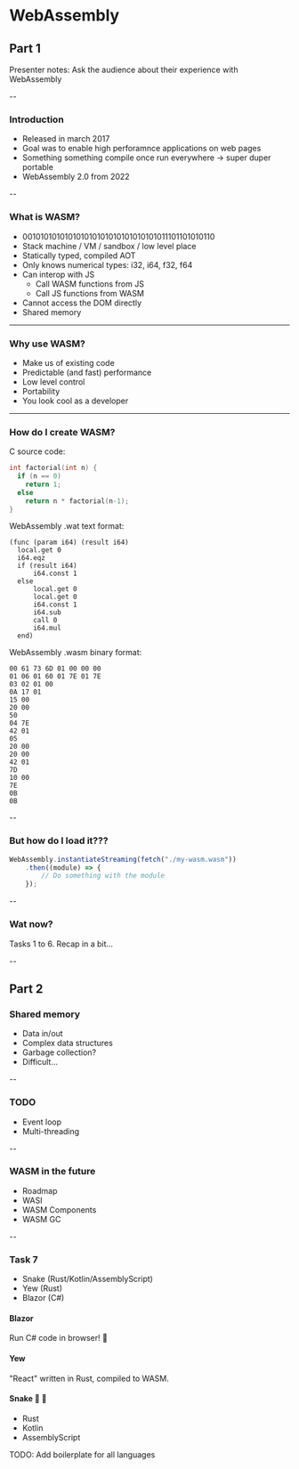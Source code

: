 # WebAssembly

## Part 1

Presenter notes: Ask the audience about their experience with WebAssembly

--

### Introduction

- Released in march 2017
- Goal was to enable high perforamnce applications on web pages
- Something something compile once run everywhere -> super duper portable
- WebAssembly 2.0 from 2022

-- 

### What is WASM?

- 001010101010101010101010101010101011101101010110
- Stack machine / VM / sandbox / low level place
- Statically typed, compiled AOT
- Only knows numerical types: i32, i64, f32, f64
- Can interop with JS
    - Call WASM functions from JS
    - Call JS functions from WASM
- Cannot access the DOM directly
- Shared memory

---

### Why use WASM?

- Make us of existing code
- Predictable (and fast) performance
- Low level control
- Portability
- You look cool as a developer

---

### How do I create WASM?

C source code:
```C
int factorial(int n) {
  if (n == 0)
    return 1;
  else
    return n * factorial(n-1);
}
```


WebAssembly .wat text format:
```
(func (param i64) (result i64)
  local.get 0
  i64.eqz
  if (result i64)
      i64.const 1
  else
      local.get 0
      local.get 0
      i64.const 1
      i64.sub
      call 0
      i64.mul
  end)
```
	
WebAssembly .wasm binary format:
```
00 61 73 6D 01 00 00 00
01 06 01 60 01 7E 01 7E
03 02 01 00
0A 17 01
15 00
20 00
50
04 7E
42 01
05
20 00
20 00
42 01
7D
10 00
7E
0B
0B
```

--

### But how do I load it???

```js
WebAssembly.instantiateStreaming(fetch("./my-wasm.wasm"))
    .then((module) => {
        // Do something with the module
    });
```

--

### Wat now?

Tasks 1 to 6.
Recap in a bit...

--

## Part 2

### Shared memory

- Data in/out
- Complex data structures
- Garbage collection?
- Difficult...

--

### TODO

- Event loop
- Multi-threading

--

### WASM in the future

- Roadmap
- WASI
- WASM Components
- WASM GC

--

### Task 7

- Snake (Rust/Kotlin/AssemblyScript)
- Yew (Rust)
- Blazor (C#)

#### Blazor

Run C# code in browser! 🤯

#### Yew

"React" written in Rust, compiled to WASM.

#### Snake  🍎 🐍

- Rust
- Kotlin
- AssemblyScript

TODO: Add boilerplate for all languages

